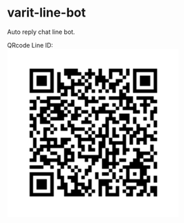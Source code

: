 # varit-line-bot

Auto reply chat line bot.

QRcode Line ID:
![alt text](https://github.com/DREAMTEAM-KU/varit-line-bot/blob/master/qrcode.png "QRcode Line ID")

